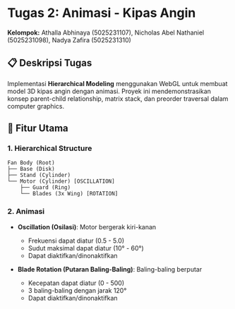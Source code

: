 # Tugas 2: Animasi - Kipas Angin

**Kelompok:** Athalla Abhinaya (5025231107), Nicholas Abel Nathaniel (5025231098), Nadya Zafira (5025231310)

## 📋 Deskripsi Tugas

Implementasi **Hierarchical Modeling** menggunakan WebGL untuk membuat model 3D kipas angin dengan animasi. Proyek ini mendemonstrasikan konsep parent-child relationship, matrix stack, dan preorder traversal dalam computer graphics.

## 🎯 Fitur Utama

### 1. Hierarchical Structure
```
Fan Body (Root)
├── Base (Disk)
├── Stand (Cylinder)
└── Motor (Cylinder) [OSCILLATION]
    ├── Guard (Ring)
    └── Blades (3x Wing) [ROTATION]
```

### 2. Animasi
- **Oscillation (Osilasi)**: Motor bergerak kiri-kanan
  - Frekuensi dapat diatur (0.5 - 5.0)
  - Sudut maksimal dapat diatur (10° - 60°)
  - Dapat diaktifkan/dinonaktifkan

- **Blade Rotation (Putaran Baling-Baling)**: Baling-baling berputar
  - Kecepatan dapat diatur (0 - 500)
  - 3 baling-baling dengan jarak 120° 
  - Dapat diaktifkan/dinonaktifkan